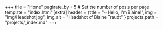 +++
title = "Home"
paginate_by = 5 # Set the number of posts per page
template = "index.html"
[extra]
header = {title = "~ Hello, I'm Blaine!", img = "img/Headshot.jpg", img_alt = "Headshot of Blaine Traudt" }
projects_path = "projects/_index.md"
+++